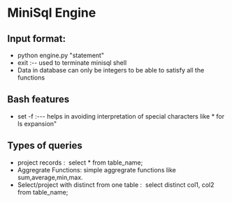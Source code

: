 # MiniSql Engine 

## Input format:
* python engine.py "statement"
* exit :-- used to terminate minisql shell
* Data in database can only be integers to be able to satisfy all the functions

## Bash features
* set -f  :--- helps in avoiding interpretation of special characters like * for ls expansion"


## Types of queries

* project records​ : ​ select * from table_name;
* Aggregrate Functions: simple aggregrate functions like sum,average,min,max.
* Select/project with distinct from one table​ : ​ select distinct col1, col2 from table_name;
